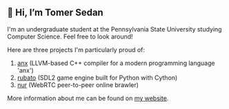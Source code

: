 ## 👋 Hi, I’m Tomer Sedan

I'm an undergraduate student at the Pennsylvania State University studying Computer Science.
Feel free to look around!

Here are three projects I'm particularly proud of:
1. [anx](https://github.com/tsedan/anxlang) (LLVM-based C++ compiler for a modern programming language 'anx')
2. [rubato](https://github.com/rubatopy/rubato) (SDL2 game engine built for Python with Cython)
3. [nur](https://github.com/tsedan/nur) (WebRTC peer-to-peer online brawler)

More information about me can be found on [my website](https://tsedan.github.io).
